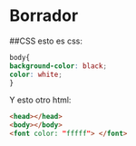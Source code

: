 # Borrador
##CSS
esto es css:
```css
body{
background-color: black;
color: white;
}
```
Y esto otro html:
```html
<head></head>
<body></body>
<font color: "fffff"> </font>
```
